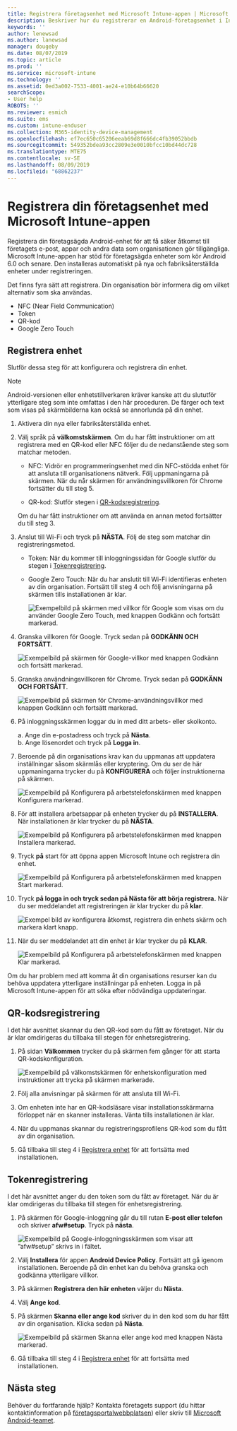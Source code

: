```yaml
---
title: Registrera företagsenhet med Microsoft Intune-appen | Microsoft Docs
description: Beskriver hur du registrerar en Android-företagsenhet i Intune
keywords: ''
author: lenewsad
ms.author: lanewsad
manager: dougeby
ms.date: 08/07/2019
ms.topic: article
ms.prod: ''
ms.service: microsoft-intune
ms.technology: ''
ms.assetid: 0ed3a002-7533-4001-ae24-e10b64b66620
searchScope:
- User help
ROBOTS: ''
ms.reviewer: esmich
ms.suite: ems
ms.custom: intune-enduser
ms.collection: M365-identity-device-management
ms.openlocfilehash: ef7ec650c65206eeab69d8f666dc4fb39052bbdb
ms.sourcegitcommit: 549352bdea93cc2809e3e0010bfcc10bd44dc728
ms.translationtype: MTE75
ms.contentlocale: sv-SE
ms.lasthandoff: 08/09/2019
ms.locfileid: "68862237"
---
```

# <a name="enroll-your-corporate-device-with-the-microsoft-intune-app"></a>Registrera din företagsenhet med Microsoft Intune-appen

Registrera din företagsägda Android-enhet för att få säker åtkomst till företagets e-post, appar och andra data som organisationen gör tillgängliga. Microsoft Intune-appen har stöd för företagsägda enheter som kör Android 6.0 och senare. Den installeras automatiskt på nya och fabriksåterställda enheter under registreringen. 

Det finns fyra sätt att registrera. Din organisation bör informera dig om vilket alternativ som ska användas.
 
* NFC (Near Field Communication)  
* Token  
* QR-kod   
* Google Zero Touch  

## <a name="enroll-device"></a>Registrera enhet 
Slutför dessa steg för att konfigurera och registrera din enhet.  

> [!NOTE]
> Android-versionen eller enhetstillverkaren kräver kanske att du slututför ytterligare steg som inte omfattas i den här proceduren. De färger och text som visas på skärmbilderna kan också se annorlunda på din enhet.  

1. Aktivera din nya eller fabriksåterställda enhet.  
2. Välj språk på **välkomstskärmen**.   Om du har fått instruktioner om att registrera med en QR-kod eller NFC följer du de nedanstående steg som matchar metoden.  
     * NFC: Vidrör en programmeringsenhet med din NFC-stödda enhet för att ansluta till organisationens nätverk. Följ uppmaningarna på skärmen. När du når skärmen för användningsvillkoren för Chrome fortsätter du till steg 5.  

     * QR-kod: Slutför stegen i [QR-kodsregistrering](#qr-code-enrollment).  

     Om du har fått instruktioner om att använda en annan metod fortsätter du till steg 3.    

3. Anslut till Wi-Fi och tryck på **NÄSTA**. Följ de steg som matchar din registreringsmetod. 

    * Token: När du kommer till inloggningssidan för Google slutför du stegen i [Tokenregistrering](#token-enrollment).  
    * Google Zero Touch: När du har anslutit till Wi-Fi identifieras enheten av din organisation. Fortsätt till steg 4 och följ anvisningarna på skärmen tills installationen är klar.    
 
       ![Exempelbild på skärmen med villkor för Google som visas om du använder Google Zero Touch, med knappen Godkänn och fortsätt markerad.](./media/google-zero-touch-intune-app-01.png)   
   
4. Granska villkoren för Google. Tryck sedan på **GODKÄNN OCH FORTSÄTT**.  

      ![Exempelbild på skärmen för Google-villkor med knappen Godkänn och fortsätt markerad.](./media/fully-managed-intune-app-04.png)   

6. Granska användningsvillkoren för Chrome. Tryck sedan på **GODKÄNN OCH FORTSÄTT**.  

   ![Exempelbild på skärmen för Chrome-användningsvillkor med knappen Godkänn och fortsätt markerad.](./media/fully-managed-intune-app-06.png)   

7. På inloggningsskärmen loggar du in med ditt arbets- eller skolkonto.   

    a. Ange din e-postadress och tryck på **Nästa**.      
    b. Ange lösenordet och tryck på **Logga in**.  

8. Beroende på din organisations krav kan du uppmanas att uppdatera inställningar såsom skärmlås eller kryptering. Om du ser de här uppmaningarna trycker du på **KONFIGURERA** och följer instruktionerna på skärmen.  

   ![Exempelbild på Konfigurera på arbetstelefonskärmen med knappen Konfigurera markerad.](./media/fully-managed-intune-app-10.png)   

9. För att installera arbetsappar på enheten trycker du på **INSTALLERA**. När installationen är klar trycker du på **NÄSTA**.  

   ![Exempelbild på Konfigurera på arbetstelefonskärmen med knappen Installera markerad.](./media/fully-managed-intune-app-11.png)   

10. Tryck **på** start för att öppna appen Microsoft Intune och registrera din enhet. 

    ![Exempelbild på Konfigurera på arbetstelefonskärmen med knappen Start markerad.](./media/fully-managed-intune-app-17.png)   

11. Tryck **på **logga in** och tryck sedan på Nästa för att börja registrera.** När du ser meddelandet att registreringen är klar trycker du på **klar**.  

    ![Exempel bild av konfigurera åtkomst, registrera din enhets skärm och markera klart knapp.](./media/fully-managed-intune-app-19.png)   

10. När du ser meddelandet att din enhet är klar trycker du på **KLAR**.  

    ![Exempelbild på Konfigurera på arbetstelefonskärmen med knappen Klar markerad.](./media/fully-managed-intune-app-18.png)   

Om du har problem med att komma åt din organisations resurser kan du behöva uppdatera ytterligare inställningar på enheten. Logga in på Microsoft Intune-appen för att söka efter nödvändiga uppdateringar.   


## <a name="qr-code-enrollment"></a>QR-kodsregistrering  
I det här avsnittet skannar du den QR-kod som du fått av företaget.  När du är klar omdirigeras du tillbaka till stegen för enhetsregistrering.     
  
1. På sidan **Välkommen** trycker du på skärmen fem gånger för att starta QR-kodskonfiguration.  

   ![Exempelbild på välkomstskärmen för enhetskonfiguration med instruktioner att trycka på skärmen markerade.](./media/qr-code-intune-app-01.png)  

2. Följ alla anvisningar på skärmen för att ansluta till Wi-Fi.  
3. Om enheten inte har en QR-kodsläsare visar installationsskärmarna förloppet när en skanner installeras. Vänta tills installationen är klar.  
4. När du uppmanas skannar du registreringsprofilens QR-kod som du fått av din organisation.  
5. Gå tillbaka till steg 4 i [Registrera enhet](#enroll-device) för att fortsätta med installationen.  

## <a name="token-enrollment"></a>Tokenregistrering  
I det här avsnittet anger du den token som du fått av företaget. När du är klar omdirigeras du tillbaka till stegen för enhetsregistrering.  

1. På skärmen för Google-inloggning går du till rutan **E-post eller telefon** och skriver **afw#setup**. Tryck på **nästa**. 

   ![Exempelbild på Google-inloggningsskärmen som visar att ”afw#setup” skrivs in i fältet.](./media/token-intune-app-01.png)   

2. Välj **Installera** för appen **Android Device Policy**. Fortsätt att gå igenom installationen. Beroende på din enhet kan du behöva granska och godkänna ytterligare villkor.    

3. På skärmen **Registrera den här enheten** väljer du **Nästa**.  

4. Välj **Ange kod**.  

5. På skärmen **Skanna eller ange kod** skriver du in den kod som du har fått av din organisation.  Klicka sedan på **Nästa**.  

   ![Exempelbild på skärmen Skanna eller ange kod med knappen Nästa markerad.](./media/token-intune-app-04.png)  

6. Gå tillbaka till steg 4 i [Registrera enhet](#enroll-device) för att fortsätta med installationen.  



## <a name="next-steps"></a>Nästa steg   
Behöver du fortfarande hjälp? Kontakta företagets support (du hittar kontaktinformation på [företagsportalwebbplatsen](https://go.microsoft.com/fwlink/?linkid=2010980)) eller skriv till <a href="mailto:wintunedroidfbk@microsoft.com?subject=I'm having trouble with enrolling my Android device&body=Describe the issue you're experiencing here.">Microsoft Android-teamet</a>.  

